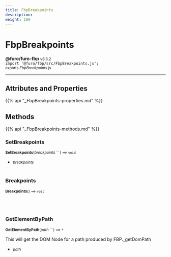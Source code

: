 ```yaml
---
title: FbpBreakpoints
description: 
weight: 100
---
```


# FbpBreakpoints

**@furo/furo-fbp** <small>v6.3.2</small>
<br>`import '@furo/fbp/src/FbpBreakpoints.js';`<small>
<br>exports *FbpBreakpoints* js</small>


****



## Attributes and Properties
{{% api "_FbpBreakpoints-properties.md" %}}









## Methods
{{% api "_FbpBreakpoints-methods.md" %}}


### **SetBreakpoints**
<small>**SetBreakpoints**(*breakpoints* `` ) ⟹ `void`</small>



- <small>*breakpoints* </small>
<br><br>

### **Breakpoints**
<small>**Breakpoints**() ⟹ `void`</small>



<br><br>

### **GetElementByPath**
<small>**GetElementByPath**(*path* `` ) ⟹ `*`</small>

This will get the DOM Node for a path produced by FBP._getDomPath

- <small>*path* </small>
<br><br>

